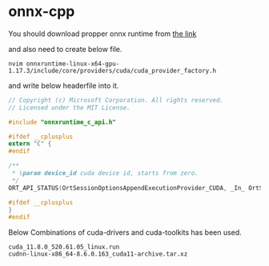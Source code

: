 # onnx-cpp 

You should download propper onnx runtime from [the link](https://pypi.org/project/onnxruntime-gpu/)

and also need to create below file. 
```
nvim onnxruntime-linux-x64-gpu-1.17.3/include/core/providers/cuda/cuda_provider_factory.h
```
and write below headerfile into it. 
```cuda_provider_factory.h
// Copyright (c) Microsoft Corporation. All rights reserved.
// Licensed under the MIT License.

#include "onnxruntime_c_api.h"

#ifdef __cplusplus
extern "C" {
#endif

/**
 * \param device_id cuda device id, starts from zero.
 */
ORT_API_STATUS(OrtSessionOptionsAppendExecutionProvider_CUDA, _In_ OrtSessionOptions* options, int device_id);

#ifdef __cplusplus
}
#endif
```


Below Combinations of cuda-drivers and cuda-toolkits has been used.

```
cuda_11.8.0_520.61.05_linux.run
cudnn-linux-x86_64-8.6.0.163_cuda11-archive.tar.xz
```
